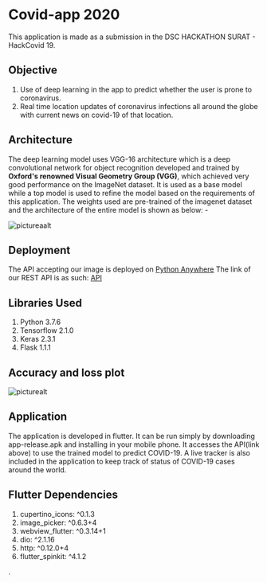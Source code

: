 # Covid-app 2020

This application is made as a submission in the DSC HACKATHON SURAT - HackCovid 19.

## Objective

1. Use of deep learning in the app to predict whether the user is prone to coronavirus.
2. Real time location updates of coronavirus infections all around the globe with current news on covid-19 of that location.

## Architecture

The deep learning model uses VGG-16 architecture which is a deep convolutional network for object recognition developed and trained by **Oxford's renowned Visual Geometry Group (VGG)**, which achieved very good performance on the ImageNet dataset.
It is used as a base model while a top model is used to refine the model based on the requirements of this application. The weights used are pre-trained of the imagenet dataset and the architecture of the entire model is shown as below: -

![pictureaalt](https://github.com/rijul10/covidapp/blob/master/Screenshot%20from%202020-03-26%2011-21-12.png)

## Deployment

The API accepting our image is deployed on [Python Anywhere](https://www.pythonanywhere.com/)
The link of our REST API is as such: [API](http://rishabh3699.pythonanywhere.com/)

## Libraries Used

1. Python 3.7.6
2. Tensorflow 2.1.0
3. Keras 2.3.1
4. Flask 1.1.1

## Accuracy and loss plot

![picturealt](https://github.com/rijul10/covidapp/blob/master/plot.png)

## Application

The application is developed in flutter. It can be run simply by downloading app-release.apk and installing in your mobile phone. It accesses the API(link above) to use the trained model to predict COVID-19. A live tracker is also included in the application to keep track of status of COVID-19 cases around the world.

## Flutter Dependencies

 1. cupertino_icons: ^0.1.3
 2. image_picker: ^0.6.3+4
 3. webview_flutter: ^0.3.14+1
 4. dio: ^2.1.16
 5. http: ^0.12.0+4
 6. flutter_spinkit: ^4.1.2








.

